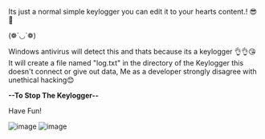 Its just a normal simple keylogger you can edit it to your hearts content.! 😎📒

(❁´◡`❁)

Windows antivirus will detect this and thats because its a keylogger 👌👌😘
It will create a file named "log.txt" in the directory of the Keylogger this doesn't connect or give out data, Me as a developer strongly disagree with unethical hacking😊

**--To Stop The Keylogger--**

Have Fun!

![image](https://user-images.githubusercontent.com/93288496/139499190-be391e92-3afb-4e67-98f1-56a165c3670b.png)      ![image](https://user-images.githubusercontent.com/93288496/139499240-560999dd-50d1-4dbe-bc55-d9b91b143c54.png)

